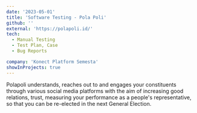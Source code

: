 ```yaml
---
date: '2023-05-01'
title: 'Software Testing - Pola Poli'
github: ''
external: 'https://polapoli.id/'
tech:
  - Manual Testing
  - Test Plan, Case
  - Bug Reports

company: 'Konect Platform Semesta'
showInProjects: true
---
```


Polapoli understands, reaches out to and engages your constituents through various social media platforms with the aim of increasing good relations, trust, measuring your performance as a people's representative, so that you can be re-elected in the next General Election.
